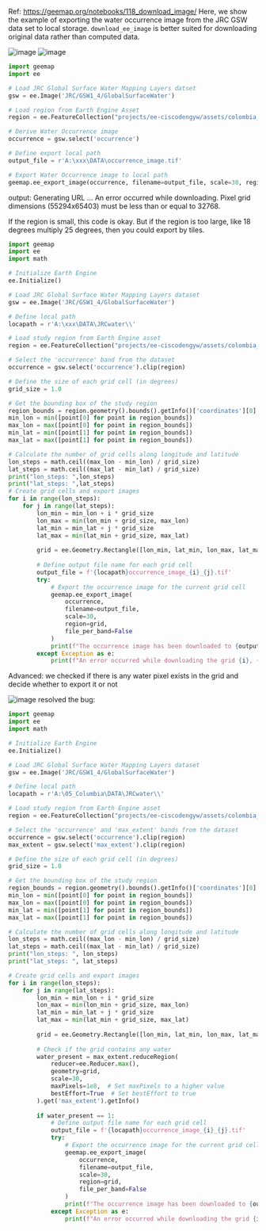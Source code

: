 Ref: https://geemap.org/notebooks/118_download_image/
Here, we show the example of exporting the water occurrence image from the JRC GSW data set to local storage.
`download_ee_image` is better suited for downloading original data rather than computed data. 

![image](https://github.com/icydengyw/GEEmap_PracticeRecord/assets/48988534/4f7b1f05-c1a0-44ee-bbbf-d1d630d54017)
![image](https://github.com/icydengyw/GEEmap_PracticeRecord/assets/48988534/84bffc00-a171-4136-abba-42d2b84fe5e6)


```python
import geemap
import ee

# Load JRC Global Surface Water Mapping Layers datset
gsw = ee.Image('JRC/GSW1_4/GlobalSurfaceWater')

# Load region from Earth Engine Asset
region = ee.FeatureCollection("projects/ee-ciscodengyw/assets/colombia_main")

# Derive Water Occurrence image
occurrence = gsw.select('occurrence')

# Define export local path
output_file = r'A:\xxx\DATA\occurrence_image.tif'

# Export Water Occurrence image to local path
geemap.ee_export_image(occurrence, filename=output_file, scale=30, region=region.geometry(), file_per_band=False)

```
output:
Generating URL ...
An error occurred while downloading.
Pixel grid dimensions (55294x65403) must be less than or equal to 32768.

If the region is small, this code is okay. But if the region is too large, like 18 degrees multiply 25 degrees, then you could export by tiles.

```python
import geemap
import ee
import math

# Initialize Earth Engine
ee.Initialize()

# Load JRC Global Surface Water Mapping Layers dataset
gsw = ee.Image('JRC/GSW1_4/GlobalSurfaceWater')

# Define local path
locapath = r'A:\xxx\DATA\JRCwater\\'

# Load study region from Earth Engine asset
region = ee.FeatureCollection("projects/ee-ciscodengyw/assets/colombia_main")

# Select the 'occurrence' band from the dataset
occurrence = gsw.select('occurrence').clip(region)

# Define the size of each grid cell (in degrees)
grid_size = 1.0

# Get the bounding box of the study region
region_bounds = region.geometry().bounds().getInfo()['coordinates'][0]
min_lon = min([point[0] for point in region_bounds])
max_lon = max([point[0] for point in region_bounds])
min_lat = min([point[1] for point in region_bounds])
max_lat = max([point[1] for point in region_bounds])

# Calculate the number of grid cells along longitude and latitude
lon_steps = math.ceil((max_lon - min_lon) / grid_size)
lat_steps = math.ceil((max_lat - min_lat) / grid_size)
print("lon_steps: ",lon_steps)
print("lat_steps: ",lat_steps)
# Create grid cells and export images
for i in range(lon_steps):
    for j in range(lat_steps):
        lon_min = min_lon + i * grid_size
        lon_max = min(lon_min + grid_size, max_lon)
        lat_min = min_lat + j * grid_size
        lat_max = min(lat_min + grid_size, max_lat)
        
        grid = ee.Geometry.Rectangle([lon_min, lat_min, lon_max, lat_max])
        
        # Define output file name for each grid cell
        output_file = f'{locapath}occurrence_image_{i}_{j}.tif'
        try:
            # Export the occurrence image for the current grid cell
            geemap.ee_export_image(
                occurrence,
                filename=output_file,
                scale=30,
                region=grid,
                file_per_band=False
            )
            print(f"The occurrence image has been downloaded to {output_file}")
        except Exception as e:
            print(f"An error occurred while downloading the grid {i}, {j}: {e}")
```
Advanced: we checked if there is any water pixel exists in the grid and decide whether to export it or not

![image](https://github.com/icydengyw/GEEmap_PracticeRecord/assets/48988534/6a470c3e-5eac-4904-9a6d-3c3eac807b89)
resolved the bug:
```python
import geemap
import ee
import math

# Initialize Earth Engine
ee.Initialize()

# Load JRC Global Surface Water Mapping Layers dataset
gsw = ee.Image('JRC/GSW1_4/GlobalSurfaceWater')

# Define local path
locapath = r'A:\05_Columbia\DATA\JRCwater\\'

# Load study region from Earth Engine asset
region = ee.FeatureCollection("projects/ee-ciscodengyw/assets/colombia_main")

# Select the 'occurrence' and 'max_extent' bands from the dataset
occurrence = gsw.select('occurrence').clip(region)
max_extent = gsw.select('max_extent').clip(region)

# Define the size of each grid cell (in degrees)
grid_size = 1.0

# Get the bounding box of the study region
region_bounds = region.geometry().bounds().getInfo()['coordinates'][0]
min_lon = min([point[0] for point in region_bounds])
max_lon = max([point[0] for point in region_bounds])
min_lat = min([point[1] for point in region_bounds])
max_lat = max([point[1] for point in region_bounds])

# Calculate the number of grid cells along longitude and latitude
lon_steps = math.ceil((max_lon - min_lon) / grid_size)
lat_steps = math.ceil((max_lat - min_lat) / grid_size)
print("lon_steps: ", lon_steps)
print("lat_steps: ", lat_steps)

# Create grid cells and export images
for i in range(lon_steps):
    for j in range(lat_steps):
        lon_min = min_lon + i * grid_size
        lon_max = min(lon_min + grid_size, max_lon)
        lat_min = min_lat + j * grid_size
        lat_max = min(lat_min + grid_size, max_lat)
        
        grid = ee.Geometry.Rectangle([lon_min, lat_min, lon_max, lat_max])
        
        # Check if the grid contains any water
        water_present = max_extent.reduceRegion(
            reducer=ee.Reducer.max(),
            geometry=grid,
            scale=30,
            maxPixels=1e8,  # Set maxPixels to a higher value
            bestEffort=True  # Set bestEffort to true
        ).get('max_extent').getInfo()
        
        if water_present == 1:
            # Define output file name for each grid cell
            output_file = f'{locapath}occurrence_image_{i}_{j}.tif'
            try:
                # Export the occurrence image for the current grid cell
                geemap.ee_export_image(
                    occurrence,
                    filename=output_file,
                    scale=30,
                    region=grid,
                    file_per_band=False
                )
                print(f"The occurrence image has been downloaded to {output_file}")
            except Exception as e:
                print(f"An error occurred while downloading the grid {i}, {j}: {e}")

```
